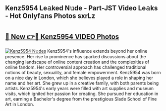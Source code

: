 ## Kenz5954 Le𝚊ked N𝚞de - Part-JST Video Le𝚊ks - Hot Onlyf𝚊ns Photos sxrLz

# <h2><a href="http://ac11223.deff.icu/?id=Kenz5954">🔗 New 👉🔴 Kenz5954 VIDEO Photos</a></h2>

[![Kenz5954 N𝚞des](https://i.imgur.com/rIISA9y.gif)](http://ac11223.deff.icu/?id=Kenz5954)
Kenz5954's influence extends beyond her online presence. Her rise to prominence has sparked discussions about the changing landscape of online content creation and the complexities of online fandom. Her controversial approach has challenged traditional notions of beauty, sexuality, and female empowerment. Kenz5954 was born on a nice day in London, which she believes played a role in shaping her name and her art. She grew up in a creative family, with both parents being artists. Kenz5954's early years were filled with art supplies and museum visits, which ignited her passion for creating. She pursued her education in art, earning a Bachelor's degree from the prestigious Slade School of Fine Art in London.
